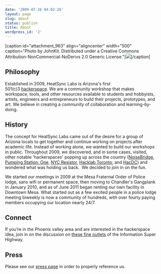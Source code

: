 ```yaml
---
date: '2009-07-26 04:02:26'
layout: page
slug: about
status: publish
title: About
wordpress_id: '2'
---
```


[caption id="attachment_963" align="aligncenter" width="500" caption="Photo by JohnKit. Distributed under a Creative Commons Attribution-NonCommercial-NoDerivs 2.0 Generic License."][![](http://www.heatsynclabs.org/wp-content/uploads/2009/07/4953555284_bace335cf9.jpg)](http://www.heatsynclabs.org/wp-content/uploads/2009/07/4953555284_bace335cf9.jpg)[/caption]


## Philosophy


Established in 2009, HeatSync Labs is Arizona's first 501(c)3 [hackerspace](http://en.wikipedia.org/wiki/Hackerspace). We are a community workshop that makes workspace, tools, and other resources available to students and hobbyists, artists, engineers and entrepreneurs to build their projects, prototypes, and art. We believe in creating a community of collaboration and learning-by-doing.


## History


The concept for HeatSync Labs came out of the desire for a group of Arizona locals to get together and continue working on projects after academic life. Instead of working alone, we wanted to build our workshops in public. Throughout 2009, we discovered, and in some cases, visited, other notable 'hackerspaces' popping up across the country ([NoiseBridge](http://www.noisebridge.net), [Pumping Station: One](http://pumpingstationone.org/), [NYC Resistor](http://www.nycresistor.com/), [Hacklab Toronto](http://hacklab.to/), and [HacDC](http://hacdc.org/)) and wondered what was holding us back.  We decided to join in on the fun.

We started our meetings in 2009 at the Mesa Fraternal Order of Police lodge, sans wifi or permanent space, then moving to Chandler's Gangplank in January 2010, and as of June 2011 began renting our own facility in Downtown Mesa. What started out as a few excited people in a police lodge meeting biweekly is now a community of hundreds, with over fourty paying members occupying our location nearly 24/7.


## Connect


If you’re in the Phoenix valley area and are interested in the hackerspace idea, join in on the discussion on [these fine outlets](/get-involved) of the Information Super Highway.


## Press


Please see our [press page](http://wiki.heatsynclabs.org/wiki/Press_Kit) in order to properly reference us.
